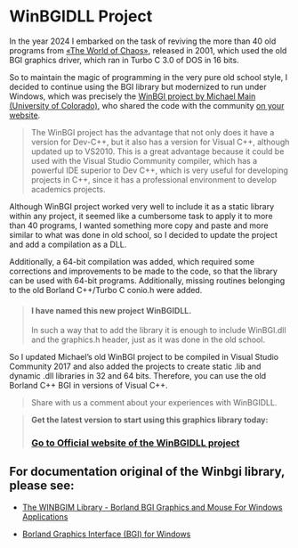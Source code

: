 # WinBGIDLL Project

In the year 2024 I embarked on the task of reviving the more than 40 old programs from [«The World of Chaos»](https://www.theworldofchaos.com/), released in 2001, which used the old BGI graphics driver, which ran in Turbo C 3.0 of DOS in 16 bits.

So to maintain the magic of programming in the very pure old school style, I decided to continue using the BGI library but modernized to run under Windows, which was precisely the [WinBGI project by Michael Main (University of Colorado)](https://home.cs.colorado.edu/~main/bgi/visual/), who shared the code with the community [on your website](https://winbgim.codecutter.org/).

> The WinBGI project has the advantage that not only does it have a version for Dev-C++, but it also has a version for Visual C++, although updated up to VS2010. This is a great advantage because it could be used with the Visual Studio Community compiler, which has a powerful IDE superior to Dev C++, which is very useful for developing projects in C++, since it has a professional environment to develop academics projects.

Although WinBGI project worked very well to include it as a static library within any project, it seemed like a cumbersome task to apply it to more than 40 programs, I wanted something more copy and paste and more similar to what was done in old school, so I decided to update the project and add a compilation as a DLL.

Additionally, a 64-bit compilation was added, which required some corrections and improvements to be made to the code, so that the library can be used with 64-bit programs. Additionally, missing routines belonging to the old Borland C++/Turbo C conio.h were added.

> #### **I have named this new project WinBGIDLL.**
> In such a way that to add the library it is enough to include WinBGI.dll and the graphics.h header, just as it was done in the old school.

So I updated Michael’s old WinBGI project to be compiled in Visual Studio Community 2017 and also added the projects to create static .lib and dynamic .dll libraries in 32 and 64 bits. Therefore, you can use the old Borland C++ BGI in versions of Visual C++.

> Share with us a comment about your experiences with WinBGIDLL.

> **Get the latest version to start using this graphics library today:**
> ### **[Go to Official website of the WinBGIDLL project](https://www.theworldofchaos.com)**


## For documentation original of the Winbgi library, please see:

- [The WINBGIM Library - Borland BGI Graphics and Mouse For Windows Applications](https://home.cs.colorado.edu/~main/cs1300/doc/bgi/bgi.html)

- [Borland Graphics Interface (BGI) for Windows](https://home.cs.colorado.edu/~main/cs1300/doc/bgi/index.html)